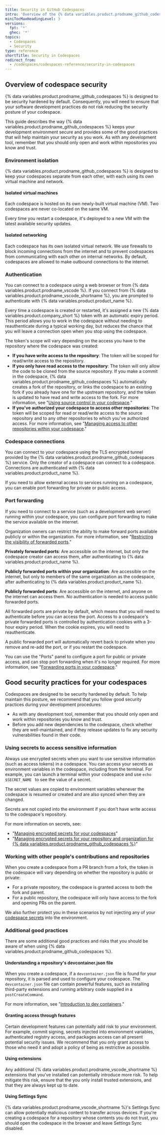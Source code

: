 ```yaml
---
title: Security in GitHub Codespaces
intro: 'Overview of the {% data variables.product.prodname_github_codespaces %} security architecture, with guidelines to help you maintain security and minimize the risk of attack.'
miniTocMaxHeadingLevel: 3
versions:
  fpt: '*'
  ghec: '*'
topics:
  - Codespaces
  - Security
type: reference
shortTitle: Security in Codespaces
redirect_from:
  - /codespaces/codespaces-reference/security-in-codespaces
---
```


## Overview of codespace security

{% data variables.product.prodname_github_codespaces %} is designed to be security hardened by default. Consequently, you will need to ensure that your software development practices do not risk reducing the security posture of your codespace.

This guide describes the way {% data variables.product.prodname_github_codespaces %} keeps your development environment secure and provides some of the good practices that will help maintain your security as you work. As with any development tool, remember that you should only open and work within repositories you know and trust.

### Environment isolation

{% data variables.product.prodname_github_codespaces %} is designed to keep your codespaces separate from each other, with each using its own virtual machine and network.

#### Isolated virtual machines

Each codespace is hosted on its own newly-built virtual machine (VM). Two codespaces are never co-located on the same VM.

Every time you restart a codespace, it's deployed to a new VM with the latest available security updates.

#### Isolated networking

Each codespace has its own isolated virtual network. We use firewalls to block incoming connections from the internet and to prevent codespaces from communicating with each other on internal networks. By default, codespaces are allowed to make outbound connections to the internet.

### Authentication

You can connect to a codespace using a web browser or from {% data variables.product.prodname_vscode %}. If you connect from {% data variables.product.prodname_vscode_shortname %}, you are prompted to authenticate with {% data variables.product.product_name %}.

Every time a codespace is created or restarted, it's assigned a new {% data variables.product.company_short %} token with an automatic expiry period. This period allows you to work in the codespace without needing to reauthenticate during a typical working day, but reduces the chance that you will leave a connection open when you stop using the codespace.

The token's scope will vary depending on the access you have to the repository where the codespace was created:

- **If you have write access to the repository**: The token will be scoped for read/write access to the repository.
- **If you only have read access to the repository**: The token will only allow the code to be cloned from the source repository. If you make a commit in the codespace, {% data variables.product.prodname_github_codespaces %} automatically creates a fork of the repository, or links the codespace to an existing fork if you already have one for the upstream repository, and the token is updated to have read and write access to the fork. For more information, see "[Using source control in your codespace](/codespaces/developing-in-codespaces/using-source-control-in-your-codespace#about-automatic-forking)."
- **If you've authorized your codespace to access other repositories**: The token will be scoped for read or read/write access to the source repository and to any other repositories to which you've authorized access. For more information, see "[Managing access to other repositories within your codespace](/codespaces/managing-your-codespaces/managing-repository-access-for-your-codespaces#authorizing-requested-permissions)."

### Codespace connections

You can connect to your codespace using the TLS encrypted tunnel provided by the {% data variables.product.prodname_github_codespaces %} service. Only the creator of a codespace can connect to a codespace. Connections are authenticated with {% data variables.product.product_name %}.

If you need to allow external access to services running on a codespace, you can enable port forwarding for private or public access.

### Port forwarding

If you need to connect to a service (such as a development web server) running within your codespace, you can configure port forwarding to make the service available on the internet.

Organization owners can restrict the ability to make forward ports available publicly or within the organization. For more information, see "[Restricting the visibility of forwarded ports](/codespaces/managing-codespaces-for-your-organization/restricting-the-visibility-of-forwarded-ports)."

**Privately forwarded ports**: Are accessible on the internet, but only the codespace creator can access them, after authenticating to {% data variables.product.product_name %}.

**Publicly forwarded ports within your organization**: Are accessible on the internet, but only to members of the same organization as the codespace, after authenticating to {% data variables.product.product_name %}.

**Publicly forwarded ports**: Are accessible on the internet, and anyone on the internet can access them. No authentication is needed to access public forwarded ports.

All forwarded ports are private by default, which means that you will need to authenticate before you can access the port. Access to a codespace's private forwarded ports is controlled by authentication cookies with a 3-hour expiry period. When the cookie expires, you will need to reauthenticate.

A public forwarded port will automatically revert back to private when you remove and re-add the port, or if you restart the codespace.

You can use the "Ports" panel to configure a port for public or private access, and can stop port forwarding when it's no longer required. For more information, see "[Forwarding ports in your codespace](/codespaces/developing-in-codespaces/forwarding-ports-in-your-codespace)."

## Good security practices for your codespaces

Codespaces are designed to be security hardened by default. To help maintain this posture, we recommend that you follow good security practices during your development procedures:

- As with any development tool, remember that you should only open and work within repositories you know and trust.
- Before you add new dependencies to the codespace, check whether they are well-maintained, and if they release updates to fix any security vulnerabilities found in their code.

### Using secrets to access sensitive information

Always use encrypted secrets when you want to use sensitive information (such as access tokens) in a codespace. You can access your secrets as environment variables in the codespace, including from the terminal. For example, you can launch a terminal within your codespace and use `echo $SECRET_NAME ` to see the value of a secret.

The secret values are copied to environment variables whenever the codespace is resumed or created and are also synced when they are changed.

Secrets are not copied into the environment if you don't have write access to the codespace's repository.

For more information on secrets, see:
- "[Managing encrypted secrets for your codespaces](/codespaces/managing-your-codespaces/managing-encrypted-secrets-for-your-codespaces)"
- "[Managing encrypted secrets for your repository and organization for {% data variables.product.prodname_github_codespaces %}](/codespaces/managing-codespaces-for-your-organization/managing-encrypted-secrets-for-your-repository-and-organization-for-github-codespaces)"

### Working with other people's contributions and repositories

When you create a codespace from a PR branch from a fork, the token in the codespace will vary depending on whether the repository is public or private:
- For a private repository, the codespace is granted access to both the fork and parent.
- For a public repository, the codespace will only have access to the fork and opening PRs on the parent.

We also further protect you in these scenarios by not injecting any of your [codespace secrets](/codespaces/managing-your-codespaces/managing-encrypted-secrets-for-your-codespaces) into the environment.

### Additional good practices

There are some additional good practices and risks that you should be aware of when using {% data variables.product.prodname_github_codespaces %}.

#### Understanding a repository's devcontainer.json file

When you create a codespace, if a `devcontainer.json` file is found for your repository, it is parsed and used to configure your codespace. The `devcontainer.json` file can contain powerful features, such as installing third-party extensions and running arbitrary code supplied in a `postCreateCommand`.

For more information, see "[Introduction to dev containers](/codespaces/setting-up-your-project-for-codespaces/adding-a-dev-container-configuration/introduction-to-dev-containers)."

#### Granting access through features

Certain development features can potentially add risk to your environment. For example, commit signing, secrets injected into environment variables, authenticated registry access, and packages access can all present potential security issues. We recommend that you only grant access to those who need it and adopt a policy of being as restrictive as possible.

#### Using extensions

Any additional {% data variables.product.prodname_vscode_shortname %} extensions that you've installed can potentially introduce more risk. To help mitigate this risk, ensure that the you only install trusted extensions, and that they are always kept up to date.

#### Using Settings Sync

{% data variables.product.prodname_vscode_shortname %}'s Settings Sync can allow potentially malicious content to transfer across devices. If you're creating a codespace for a repository whose contents you do not trust, you should open the codespace in the browser and leave Settings Sync disabled.
